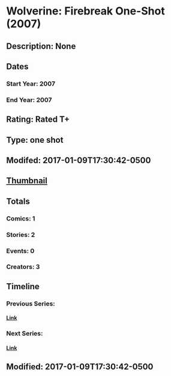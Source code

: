 # Wolverine: Firebreak One-Shot (2007)
## Description: None
## Dates
### Start Year: 2007
### End Year: 2007
## Rating: Rated T+
## Type: one shot
## Modifed: 2017-01-09T17:30:42-0500
## [Thumbnail](http://i.annihil.us/u/prod/marvel/i/mg/f/50/4bc38a2da9b8e.jpg)
## Totals
### Comics: 1
### Stories: 2
### Events: 0
### Creators: 3
## Timeline
### Previous Series: 
#### [Link]()
### Next Series: 
#### [Link]()
## Modified: 2017-01-09T17:30:42-0500